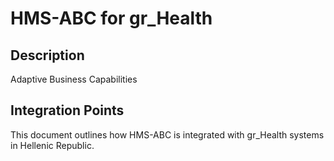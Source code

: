 # HMS-ABC for gr_Health

## Description

Adaptive Business Capabilities

## Integration Points

This document outlines how HMS-ABC is integrated with gr_Health systems in Hellenic Republic.
